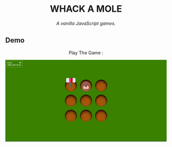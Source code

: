 
<h1 align="center" >WHACK A  MOLE</h1>
<h6 align="center" >A vanilla JavaScript games.</h6>

## Demo


<div align="center">

Play The Game : 

<img src='./assets/screenshot.png' id='header'/>

</div>

